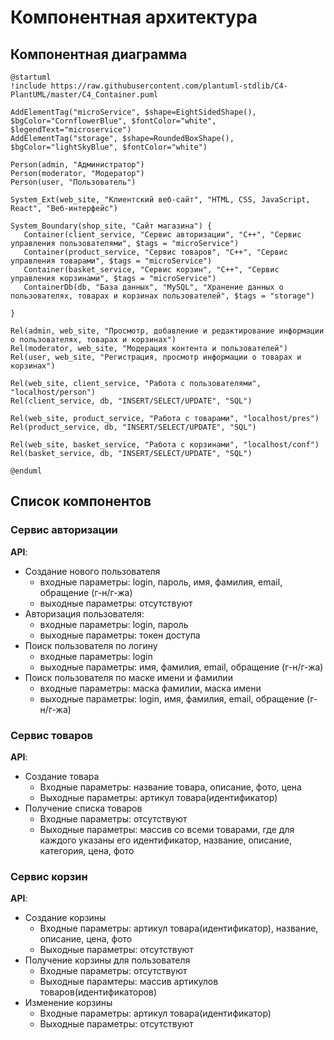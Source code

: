 # Компонентная архитектура
<!-- Состав и взаимосвязи компонентов системы между собой и внешними системами с указанием протоколов, ключевые технологии, используемые для реализации компонентов.
Диаграмма контейнеров C4 и текстовое описание. 
-->
## Компонентная диаграмма

```plantuml
@startuml
!include https://raw.githubusercontent.com/plantuml-stdlib/C4-PlantUML/master/C4_Container.puml

AddElementTag("microService", $shape=EightSidedShape(), $bgColor="CornflowerBlue", $fontColor="white", $legendText="microservice")
AddElementTag("storage", $shape=RoundedBoxShape(), $bgColor="lightSkyBlue", $fontColor="white")

Person(admin, "Администратор")
Person(moderator, "Модератор")
Person(user, "Пользователь")

System_Ext(web_site, "Клиентский веб-сайт", "HTML, CSS, JavaScript, React", "Веб-интерфейс")

System_Boundary(shop_site, "Сайт магазина") {
   Container(client_service, "Сервис авторизации", "C++", "Сервис управления пользователями", $tags = "microService")    
   Container(product_service, "Сервис товаров", "C++", "Сервис управления товарами", $tags = "microService") 
   Container(basket_service, "Сервис корзин", "C++", "Сервис управления корзинами", $tags = "microService")   
   ContainerDb(db, "База данных", "MySQL", "Хранение данных о пользователях, товарах и корзинах пользователей", $tags = "storage")
   
}

Rel(admin, web_site, "Просмотр, добавление и редактирование информации о пользователях, товарах и корзинах")
Rel(moderator, web_site, "Модерация контента и пользователей")
Rel(user, web_site, "Регистрация, просмотр информации о товарах и корзинах")

Rel(web_site, client_service, "Работа с пользователями", "localhost/person")
Rel(client_service, db, "INSERT/SELECT/UPDATE", "SQL")

Rel(web_site, product_service, "Работа с товарами", "localhost/pres")
Rel(product_service, db, "INSERT/SELECT/UPDATE", "SQL")

Rel(web_site, basket_service, "Работа с корзинами", "localhost/conf")
Rel(basket_service, db, "INSERT/SELECT/UPDATE", "SQL")

@enduml
```
## Список компонентов  

### Сервис авторизации
**API**:
-	Создание нового пользователя
      - входные параметры: login, пароль, имя, фамилия, email, обращение (г-н/г-жа)
      - выходные параметры: отсутствуют
-  Авторизация пользователя:
      - входные параметры: login, пароль
      - выходные параметры: токен доступа
-	Поиск пользователя по логину
     - входные параметры:  login
     - выходные параметры: имя, фамилия, email, обращение (г-н/г-жа)
-	Поиск пользователя по маске имени и фамилии
     - входные параметры: маска фамилии, маска имени
     - выходные параметры: login, имя, фамилия, email, обращение (г-н/г-жа)

### Сервис товаров
**API**:
- Создание товара
  - Входные параметры: название товара, описание, фото, цена
  - Выходные параметры: артикул товара(идентификатор)
- Получение списка товаров
  - Входные параметры: отсутствуют
  - Выходные параметры: массив со всеми товарами, где для каждого указаны его идентификатор, название, описание, категория, цена, фото

### Сервис корзин
**API**:
- Создание корзины
  - Входные параметры: артикул товара(идентификатор), название, описание, цена, фото
  - Выходные параметры: отсутствуют
- Получение корзины для пользователя
  - Входные параметры: отсутствуют
  - Выходные парамтеры: массив артикулов товаров(идентификаторов)
- Изменение корзины
  - Входные параметры: артикул товара(идентификатор)
  - Выходные параметры: отсутствуют
